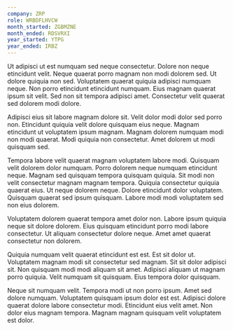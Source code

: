 ```yaml
---
company: ZRP
role: WRBDFLHVCW
month_started: ZGBMZNE
month_ended: RDSVRXI
year_started: YTPG
year_ended: IRBZ
---
```


Ut adipisci ut est numquam sed neque consectetur. Dolore non neque etincidunt velit. Neque quaerat porro magnam non modi dolorem sed. Ut dolore quiquia non sed. Voluptatem quaerat quiquia adipisci numquam neque. Non porro etincidunt etincidunt numquam. Eius magnam quaerat ipsum sit velit. Sed non sit tempora adipisci amet. Consectetur velit quaerat sed dolorem modi dolore.

Adipisci eius sit labore magnam dolore sit. Velit dolor modi dolor sed porro non. Etincidunt quiquia velit dolore quisquam eius neque. Magnam etincidunt ut voluptatem ipsum magnam. Magnam dolorem numquam modi non modi quaerat. Modi quiquia non consectetur. Amet dolorem ut modi quisquam sed.

Tempora labore velit quaerat magnam voluptatem labore modi. Quisquam velit dolorem dolor numquam. Porro dolorem neque numquam etincidunt neque. Magnam sed quisquam tempora quisquam quiquia. Sit modi non velit consectetur magnam magnam tempora. Quiquia consectetur quiquia quaerat eius. Ut neque dolorem neque. Dolore etincidunt dolor voluptatem. Quisquam quaerat sed ipsum quisquam. Labore modi modi voluptatem sed non eius dolorem.

Voluptatem dolorem quaerat tempora amet dolor non. Labore ipsum quiquia neque sit dolore dolorem. Eius quisquam etincidunt porro modi labore consectetur. Ut aliquam consectetur dolore neque. Amet amet quaerat consectetur non dolorem.

Quiquia numquam velit quaerat etincidunt est est. Est sit dolor ut. Voluptatem magnam modi sit consectetur sed magnam. Sit sit dolor adipisci sit. Non quisquam modi modi aliquam sit amet. Adipisci aliquam ut magnam porro quiquia. Velit numquam sit quisquam. Eius tempora dolor quisquam.

Neque sit numquam velit. Tempora modi ut non porro ipsum. Amet sed dolore numquam. Voluptatem quisquam ipsum dolor est est. Adipisci dolore quaerat dolore labore consectetur modi. Etincidunt eius velit amet. Non dolor eius magnam tempora. Magnam magnam quisquam velit voluptatem est dolor.
    